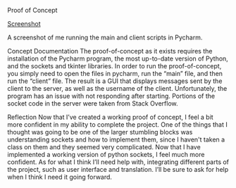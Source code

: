 Proof of Concept

[Screenshot](https://github.com/Berea-CS-Courses/capstone-project-livesaym/blob/D4_Proof-of-Concept/Deliverables/images/Capstone_D4_Progress_1.PNG)

A screenshot of me running the main and client scripts in Pycharm.

Concept Documentation
The proof-of-concept as it exists requires the installation of the Pycharm program, the most up-to-date version of Python, and the sockets and tkinter libraries. 
In order to run the proof-of-concept, you simply need to open the files in pycharm, run the “main” file, and then run the “client” file. The result is a GUI that
displays messages sent by the client to the server, as well as the username of the client. Unfortunately, the program has an issue with not responding after 
starting. Portions of the socket code in the server were taken from Stack Overflow.

Reflection
Now that I’ve created a working proof of concept, I feel a bit more confident in my ability to complete the project. One of the things that I thought was going
to be one of the larger stumbling blocks was understanding sockets and how to implement them, since I haven't taken a class on them and they seemed very
complicated. Now that I have implemented a working version of python sockets, I feel much more confident. As for what I think I’ll need help with, integrating
different parts of the project, such as user interface and translation. I’ll be sure to ask for help when I think I need it going forward. 
